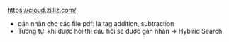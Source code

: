 https://cloud.zilliz.com/

- gán nhãn cho các file pdf: là tag addition, subtraction 
- Tương tự: khi được hỏi thì câu hỏi sẽ được gán nhãn => Hybirid Search


